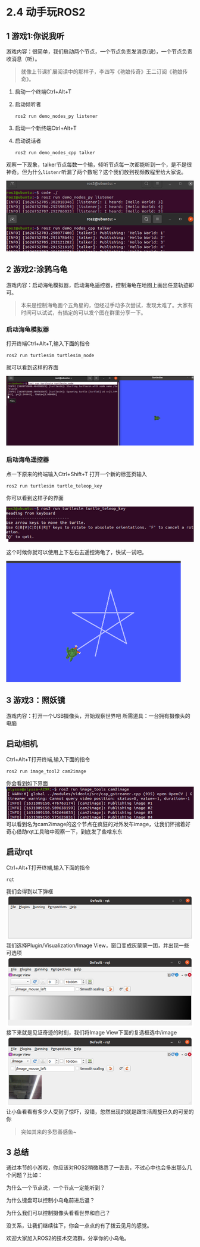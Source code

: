 # 2.4 动手玩ROS2

## 1 游戏1:你说我听

游戏内容：很简单，我们启动两个节点，一个节点负责发消息(说)，一个节点负责收消息（听）。

> 就像上节课扩展阅读中的那样子，李四写《艳娘传奇》王二订阅《艳娘传奇》。

1. 启动一个终端Ctrl+Alt+T

2. 启动倾听者

   ```
   ros2 run demo_nodes_py listener
   ```

3. 启动一个新终端Ctrl+Alt+T

4. 启动说话者

   ```
   ros2 run demo_nodes_cpp talker
   ```

观察一下现象，talker节点每数一个输，倾听节点每一次都能听到一个，是不是很神奇。但为什么`listenr`听漏了两个数呢？这个我们放到视频教程里给大家说。

![image-20210720114613697](2.4动手玩ROS2/imgs/image-20210720114613697.png)





## 2 游戏2:涂鸦乌龟

游戏内容：启动海龟模拟器，启动海龟遥控器，控制海龟在地图上画出任意轨迹即可。

> 本来是控制海龟画个五角星的，但经过手动多次尝试，发现太难了。大家有时间可以试试，有搞定的可以发个图在群里分享一下。



### 启动海龟模拟器

打开终端Ctrl+Alt+T,输入下面的指令

```
ros2 run turtlesim turtlesim_node
```

就可以看到这样的界面

![image-20210720123734477](2.4动手玩ROS2/imgs/image-20210720123734477.png)

### 启动海龟遥控器

点一下原来的终端输入Ctrl+Shift+T 打开一个新的标签页输入

```
ros2 run turtlesim turtle_teleop_key
```

你可以看到这样子的界面

![image-20210720124022925](2.4动手玩ROS2/imgs/image-20210720124022925.png)

这个时候你就可以使用上下左右去遥控海龟了，快试一试吧。

![image-20210720125026860](2.4动手玩ROS2/imgs/image-20210720125026860.png)





## 3 游戏3：照妖镜
游戏内容：打开一个USB摄像头，开始观察世界吧
所需道具：一台拥有摄像头的电脑
## 启动相机
Ctrl+Alt+T打开终端,输入下面的指令
```
ros2 run image_tool2 cam2image
```
你会看到如下界面
![image-20210907134048243.png](2.4动手玩ROS2/imgs/image-20210907134048243.png)
可以看到名为cam2image的这个节点在疯狂的对外发布image，让我们怀揣着好奇心借助rqt工具暗中观察一下，到底发了些啥东东
## 启动rqt
Ctrl+Alt+T打开终端,输入下面的指令
```
rqt
```
我们会得到以下弹框
![image-20210907124022925.png](2.4动手玩ROS2/imgs/image-20210907124022925.png)
我们选择Plugin/Visualization/Image View，窗口变成灰蒙蒙一团，并出现一些可选项
![image-20210907114613697.png](2.4动手玩ROS2/imgs/image-20210907114613697.png)
接下来就是见证奇迹的时刻，我们将Image View下面的复选框选中/image
![image-20210907123734477.png](2.4动手玩ROS2/imgs/image-20210907123734477.png)
让小鱼看看有多少人受到了惊吓，没错，忽然出现的就是跟生活周旋已久的可爱的你
>突如其来的多愁善感鱼~
## 3 总结

通过本节的小游戏，你应该对ROS2稍微熟悉了一丢丢，不过心中也会多出那么几个问题？比如：

为什么一个节点说，一个节点一定能听到？

为什么键盘可以控制小乌龟前进后退？

为什么我们可以控制摄像头看看世界和自己？

没关系，让我们继续往下，你会一点点的有了拨云见月的感觉。



欢迎大家加入ROS2的技术交流群，分享你的小乌龟。





